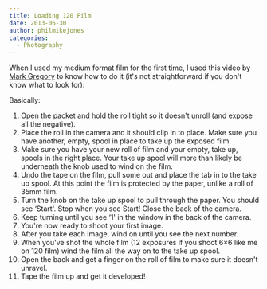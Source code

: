 ```yaml
---
title: Loading 120 Film
date: 2013-06-30
author: philmikejones
categories:
  - Photography
---
```


When I used my medium format film for the first time, I used this video by [Mark Gregory](http://www.youtube.com/user/myuzicman?feature=watch) to know how to do it (it's not straightforward if you don't know what to look for):

<span class="embed-youtube" style="text-align:center; display: block;"></span> 

Basically:

  1. Open the packet and hold the roll tight so it doesn't unroll (and expose all the negative).
  2. Place the roll in the camera and it should clip in to place. Make sure you have another, empty, spool in place to take up the exposed film.
  3. Make sure you have your new roll of film and your empty, take up, spools in the right place. Your take up spool will more than likely be underneath the knob used to wind on the film.
  4. Undo the tape on the film, pull some out and place the tab in to the take up spool. At this point the film is protected by the paper, unlike a roll of 35mm film.
  5. Turn the knob on the take up spool to pull through the paper. You should see &#8216;Start'. Stop when you see Start! Close the back of the camera.
  6. Keep turning until you see &#8216;1' in the window in the back of the camera.
  7. You're now ready to shoot your first image.
  8. After you take each image, wind on until you see the next number.
  9. When you've shot the whole film (12 exposures if you shoot 6&#215;6 like me on 120 film) wind the film all the way on to the take up spool.
 10. Open the back and get a finger on the roll of film to make sure it doesn't unravel.
 11. Tape the film up and get it developed!